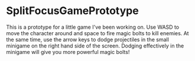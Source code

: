# SplitFocusGamePrototype
This is a prototype for a little game I've been working on. Use WASD to move the character around and space to fire magic bolts to kill enemies. At the same time, use the arrow keys to dodge projectiles in the small minigame on the right hand side of the screen. Dodging effectively in the minigame will give you more powerful magic bolts!
